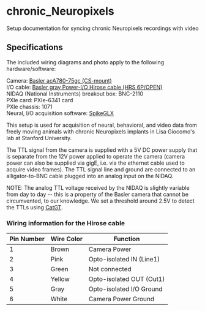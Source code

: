 # chronic_Neuropixels
Setup documentation for syncing chronic Neuropixels recordings with video

## Specifications

The included wiring diagrams and photo apply to the following hardware/software:

Camera: [Basler acA780-75gc (CS-mount)](https://www.edmundoptics.com/p/basler-ace-aca780-75gc-color-gige-camera/29513/)  \
I/O cable: [Basler gray Power-I/O Hirose cable (HRS 6P/OPEN)](https://docs.baslerweb.com/basler-power-io-cable-hrs-6p-open-twisted-p)  \
NIDAQ (National Instruments) breakout box: BNC-2110  \
PXIe card: PXIe-6341 card  \
PXIe chassis: 1071  \
Neural, I/O acquisition software: [SpikeGLX](https://billkarsh.github.io/SpikeGLX/#what-is-spikeglx)

This setup is used for acquisition of neural, behavioral, and video data from freely moving animals with chronic Neuropixels implants in Lisa Giocomo's lab at Stanford University.

The TTL signal from the camera is supplied with a 5V DC power supply that is separate from the 12V power applied to operate the camera (camera power can also be supplied via gigE, i.e. via the ethernet cable used to acquire video frames). The TTL signal line and ground are connected to an alligator-to-BNC cable plugged into an analog input on the NIDAQ. 

NOTE: The analog TTL voltage received by the NIDAQ is slightly variable from day to day -- this is a property of the Basler camera that cannot be circumvented, to our knowledge. We set a threshold around 2.5V to detect the TTLs using [CatGT](https://billkarsh.github.io/SpikeGLX/help/dmx_vs_gbl/dmx_vs_gbl/).

### Wiring information for the Hirose cable

| Pin Number	| Wire Color | Function |
| --- | --- | --- |
| 1	| Brown	| Camera Power |
| 2	| Pink | Opto-isolated IN (Line1) |
| 3	 | Green |	Not connected	|
| 4	 | Yellow |	Opto-isolated OUT (Out1) |
| 5 |	Gray |	Opto-isolated I/O Ground |
| 6	| White |	Camera Power Ground |


